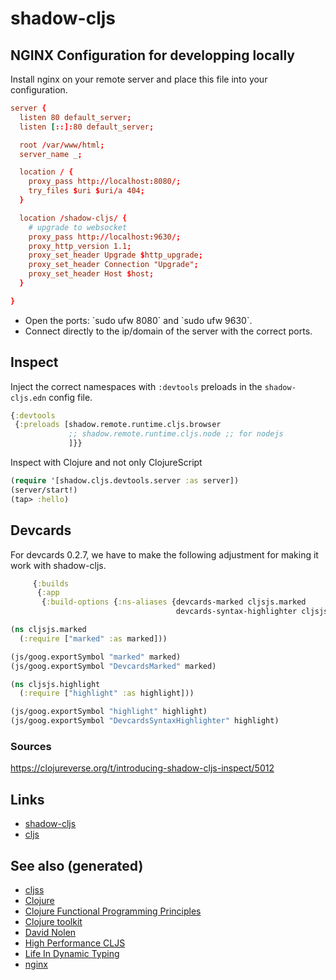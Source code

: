 # shadow-cljs

## NGINX Configuration for developping locally

Install nginx on your remote server and place this file into your
configuration.

``` conf
server {
  listen 80 default_server;
  listen [::]:80 default_server;

  root /var/www/html;
  server_name _;

  location / {
    proxy_pass http://localhost:8080/;
    try_files $uri $uri/a 404;
  }

  location /shadow-cljs/ {
    # upgrade to websocket
    proxy_pass http://localhost:9630/;
    proxy_http_version 1.1;
    proxy_set_header Upgrade $http_upgrade;
    proxy_set_header Connection "Upgrade";
    proxy_set_header Host $host;
  }

}
```

  - Open the ports: \`sudo ufw 8080\` and \`sudo ufw 9630\`.
  - Connect directly to the ip/domain of the server with the correct
    ports.

## Inspect

Inject the correct namespaces with `:devtools` preloads in the
`shadow-cljs.edn` config file.

``` clojure
{:devtools
 {:preloads [shadow.remote.runtime.cljs.browser
             ;; shadow.remote.runtime.cljs.node ;; for nodejs
             ]}}
```

Inspect with Clojure and not only ClojureScript

``` clojure
(require '[shadow.cljs.devtools.server :as server])
(server/start!)
(tap> :hello)
```

## Devcards

For devcards 0.2.7, we have to make the following adjustment for making
it work with shadow-cljs.

``` clojure
     {:builds
      {:app
       {:build-options {:ns-aliases {devcards-marked cljsjs.marked
                                     devcards-syntax-highlighter cljsjs.highlight}}}}}

(ns cljsjs.marked
  (:require ["marked" :as marked]))

(js/goog.exportSymbol "marked" marked)
(js/goog.exportSymbol "DevcardsMarked" marked)

(ns cljsjs.highlight
  (:require ["highlight" :as highlight]))

(js/goog.exportSymbol "highlight" highlight)
(js/goog.exportSymbol "DevcardsSyntaxHighlighter" highlight)

```

### Sources

<https://clojureverse.org/t/introducing-shadow-cljs-inspect/5012>

## Links

  - [shadow-cljs](https://shadow-cljs.github.io/docs/UsersGuide.html)
  - [cljs](https://clojurescript.org/)

## See also (generated)

  - [cljss](20200521232124-cljss.org)
  - [Clojure](../decks/clojure.org)
  - [Clojure Functional Programming
    Principles](20200524185034-clojure_functional_programming_principles.org)
  - [Clojure toolkit](20200505124946-clj_toolkit.org)
  - [David Nolen](20200430141609-david_nolen.org)
  - [High Performance
    CLJS](20200505113402-high_performance_clojurescript.org)
  - [Life In Dynamic Typing](20200430141226-life_in_dynamic_typing.org)
  - [nginx](20200505112918-nginx.org)
